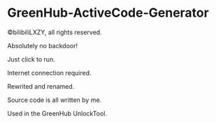 # GreenHub-ActiveCode-Generator
©bilibiliLXZY, all rights reserved.

Absolutely no backdoor!

Just click to run.

Internet connection required.

Rewrited and renamed. 

Source code is all written by me.

Used in the GreenHub UnlockTool.
